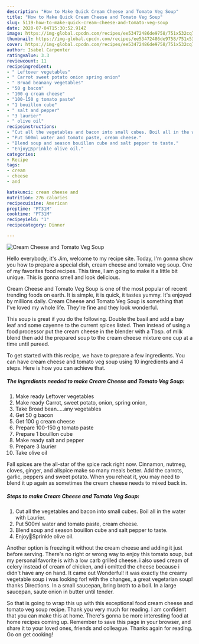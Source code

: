 ```yaml
---
description: "How to Make Quick Cream Cheese and Tomato Veg Soup"
title: "How to Make Quick Cream Cheese and Tomato Veg Soup"
slug: 5119-how-to-make-quick-cream-cheese-and-tomato-veg-soup
date: 2020-07-04T15:30:52.914Z
image: https://img-global.cpcdn.com/recipes/ee53472486de9758/751x532cq70/cream-cheese-and-tomato-veg-soup-recipe-main-photo.jpg
thumbnail: https://img-global.cpcdn.com/recipes/ee53472486de9758/751x532cq70/cream-cheese-and-tomato-veg-soup-recipe-main-photo.jpg
cover: https://img-global.cpcdn.com/recipes/ee53472486de9758/751x532cq70/cream-cheese-and-tomato-veg-soup-recipe-main-photo.jpg
author: Isabel Carpenter
ratingvalue: 3.3
reviewcount: 11
recipeingredient:
- " Leftover vegetables"
- " Carrot sweet potato onion spring onion"
- " Broad beanany vegetables"
- "50 g bacon"
- "100 g cream cheese"
- "100-150 g tomato paste"
- "1 bouillon cube"
- " salt and pepper"
- "3 laurier"
- " olive oil"
recipeinstructions:
- "Cut all the vegetables and bacon into small cubes. Boil all in the water with Laurier."
- "Put 500ml water and tomato paste, cream cheese."
- "Blend soup and season bouillon cube and salt pepper to taste."
- "Enjoy🌸Sprinkle olive oil."
categories:
- Recipe
tags:
- cream
- cheese
- and

katakunci: cream cheese and 
nutrition: 276 calories
recipecuisine: American
preptime: "PT31M"
cooktime: "PT31M"
recipeyield: "1"
recipecategory: Dinner

---
```



![Cream Cheese and Tomato Veg Soup](https://img-global.cpcdn.com/recipes/ee53472486de9758/751x532cq70/cream-cheese-and-tomato-veg-soup-recipe-main-photo.jpg)

Hello everybody, it's Jim, welcome to my recipe site. Today, I'm gonna show you how to prepare a special dish, cream cheese and tomato veg soup. One of my favorites food recipes. This time, I am going to make it a little bit unique. This is gonna smell and look delicious.

Cream Cheese and Tomato Veg Soup is one of the most popular of recent trending foods on earth. It is simple, it is quick, it tastes yummy. It's enjoyed by millions daily. Cream Cheese and Tomato Veg Soup is something that I've loved my whole life. They're fine and they look wonderful.

This soup is great if you do the following. Double the basil and add a bay leaf and some cayenne to the current spices listed. Then instead of using a food processor put the cream cheese in the blender with a Tbsp. of milk blend then add the prepared soup to the cream cheese mixture one cup at a time until pureed.


To get started with this recipe, we have to prepare a few ingredients. You can have cream cheese and tomato veg soup using 10 ingredients and 4 steps. Here is how you can achieve that.

<!--inarticleads1-->

##### The ingredients needed to make Cream Cheese and Tomato Veg Soup:

1. Make ready  Leftover vegetables
1. Make ready  Carrot, sweet potato, onion, spring onion,
1. Take  Broad bean.....any vegetables
1. Get 50 g bacon
1. Get 100 g cream cheese
1. Prepare 100-150 g tomato paste
1. Prepare 1 bouillon cube
1. Make ready  salt and pepper
1. Prepare 3 laurier
1. Take  olive oil


Fall spices are the all-star of the spice rack right now. Cinnamon, nutmeg, cloves, ginger, and allspice make so many meals better. Add the carrots, garlic, peppers and sweet potato. When you reheat it, you may need to blend it up again as sometimes the cream cheese needs to mixed back in. 

<!--inarticleads2-->

##### Steps to make Cream Cheese and Tomato Veg Soup:

1. Cut all the vegetables and bacon into small cubes. Boil all in the water with Laurier.
1. Put 500ml water and tomato paste, cream cheese.
1. Blend soup and season bouillon cube and salt pepper to taste.
1. Enjoy🌸Sprinkle olive oil.


Another option is freezing it without the cream cheese and adding it just before serving. There&#39;s no right or wrong way to enjoy this tomato soup, but my personal favorite is with a low carb grilled cheese. i also used cream of celery instead of cream of chicken, and i omitted the cheese because i didn&#39;t have any on hand. It came out Wonderful! it was exactly the creamy vegetable soup i was looking for! with the changes, a great vegetarian soup! thanks Directions. In a small saucepan, bring broth to a boil. In a large saucepan, saute onion in butter until tender. 

So that is going to wrap this up with this exceptional food cream cheese and tomato veg soup recipe. Thank you very much for reading. I am confident that you can make this at home. There's gonna be more interesting food at home recipes coming up. Remember to save this page in your browser, and share it to your loved ones, friends and colleague. Thanks again for reading. Go on get cooking!
